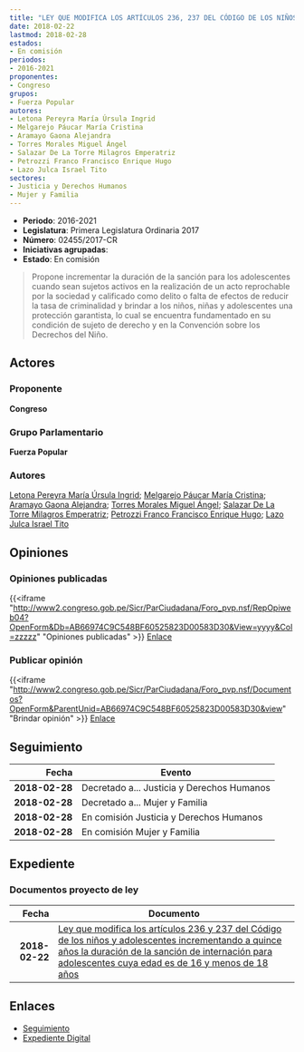 ```yaml
---
title: "LEY QUE MODIFICA LOS ARTÍCULOS 236, 237 DEL CÓDIGO DE LOS NIÑOS Y ADOLESCENTES INCREMENTANDO A QUINCE AÑOS LA DURACIÓN DE LA SANCIÓN DE INTERNACIÓN PARA ADOLESCENTES CUYA EDAD ES DE 16 Y MENOS DE 18 AÑOS."
date: 2018-02-22
lastmod: 2018-02-28
estados:
- En comisión
periodos:
- 2016-2021
proponentes:
- Congreso
grupos:
- Fuerza Popular
autores:
- Letona Pereyra María Úrsula Ingrid
- Melgarejo Páucar María Cristina
- Aramayo Gaona Alejandra
- Torres Morales Miguel Ángel
- Salazar De La Torre Milagros Emperatriz
- Petrozzi Franco Francisco Enrique Hugo
- Lazo Julca Israel Tito
sectores:
- Justicia y Derechos Humanos
- Mujer y Familia
---
```

- **Periodo**: 2016-2021
- **Legislatura**: Primera Legislatura Ordinaria 2017
- **Número**: 02455/2017-CR
- **Iniciativas agrupadas**: 
- **Estado**: En comisión

> Propone incrementar la duración de la sanción para los adolescentes cuando sean sujetos activos en la realización de un acto reprochable por la sociedad y calificado como delito o falta de efectos de reducir la tasa de criminalidad y brindar a los niños, niñas y adolescentes una protección garantista, lo cual se encuentra fundamentado en su condición de sujeto de derecho y en la Convención sobre los Decrechos del Niño.


## Actores

### Proponente

**Congreso**

### Grupo Parlamentario

**Fuerza Popular**

### Autores

[Letona Pereyra María Úrsula Ingrid](mailto:mailto:mletona@congreso.gob.pe); [Melgarejo Páucar María Cristina](mailto:mailto:mmelgarejo@congreso.gob.pe); [Aramayo Gaona Alejandra](mailto:mailto:maramayo@congreso.gob.pe); [Torres Morales Miguel Ángel](mailto:mailto:mtorresm@congreso.gob.pe); [Salazar De La Torre Milagros Emperatriz](mailto:mailto:msalazard@congreso.gob.pe); [Petrozzi Franco Francisco Enrique Hugo](mailto:mailto:fpetrozzi@congreso.gob.pe); [Lazo Julca Israel Tito](mailto:mailto:ilazo@congreso.gob.pe)

## Opiniones

### Opiniones publicadas

{{<iframe "http://www2.congreso.gob.pe/Sicr/ParCiudadana/Foro_pvp.nsf/RepOpiweb04?OpenForm&Db=AB66974C9C548BF60525823D00583D30&View=yyyy&Col=zzzzz" "Opiniones publicadas" >}}
[Enlace](http://www2.congreso.gob.pe/Sicr/ParCiudadana/Foro_pvp.nsf/RepOpiweb04?OpenForm&Db=AB66974C9C548BF60525823D00583D30&View=yyyy&Col=zzzzz)

### Publicar opinión

{{<iframe "http://www2.congreso.gob.pe/Sicr/ParCiudadana/Foro_pvp.nsf/Documentos?OpenForm&ParentUnid=AB66974C9C548BF60525823D00583D30&view" "Brindar opinión" >}}
[Enlace](http://www2.congreso.gob.pe/Sicr/ParCiudadana/Foro_pvp.nsf/Documentos?OpenForm&ParentUnid=AB66974C9C548BF60525823D00583D30&view)


## Seguimiento

| Fecha | Evento |
|------:|--------|
| **2018-02-28** | Decretado a... Justicia y Derechos Humanos |
| **2018-02-28** | Decretado a... Mujer y Familia |
| **2018-02-28** | En comisión Justicia y Derechos Humanos |
| **2018-02-28** | En comisión Mujer y Familia |

## Expediente

### Documentos proyecto de ley

| Fecha | Documento |
|------:|-----------|
| **2018-02-22** | [Ley que modifica los artículos 236 y 237 del Código de los niños y adolescentes incrementando a quince años la duración de la sanción de internación para adolescentes cuya edad es de 16 y menos de 18 años](http://www.leyes.congreso.gob.pe/Documentos/2016_2021/Proyectos_de_Ley_y_de_Resoluciones_Legislativas/PL0245520180222.pdf) |

## Enlaces

- [Seguimiento](http://www2.congreso.gob.pe/Sicr/TraDocEstProc/CLProLey2016.nsf/f7fff46988ca05b1052578e100829cc7/f998a5e1d32b26ab0525823c007a5e9b?OpenDocument)
- [Expediente Digital](http://www2.congreso.gob.pe/Sicr/TraDocEstProc/CLProLey2016.nsf/f7fff46988ca05b1052578e100829cc7/f998a5e1d32b26ab0525823c007a5e9b?OpenDocument&Click=05257FB7005EB655.eb71d0cf91d8294e05256cdf006b5706/$Body/0.1C6C)

